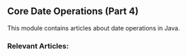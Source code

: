 ## Core Date Operations (Part 4)
This module contains articles about date operations in Java.

### Relevant Articles:

